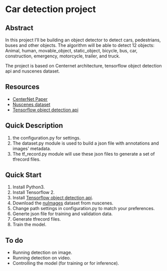 # Car detection project

## Abstract
In this project I’ll be building an object detector to detect cars, pedestrians, buses and other objects. The algorithm will be able to detect 12 objects: Animal, human, movable_object, static_object, bicycle, bus, car, construction, emergency, motorcycle, trailer, and truck.

The project is based on Centernet architecture, tensorflow object detection api and nuscenes dataset.

## Resources
* [CenterNet Paper](https://arxiv.org/abs/1904.07850)
* [Nuscenes dataset](https://www.nuscenes.org/nuimages)
* [Tensorflow object detection api](https://github.com/tensorflow/models/tree/master/research/object_detection)

## Quick Description
1. the configuration.py for settings.
2. The dataset.py module is used to build a json file with annotations and images' metadata.
3. The tf_record.py module will use these json files to generate a set of tfrecord files.

## Quick Start
1. Install Python3.
2. Install Tensorflow 2.
3. Install [Tensorflow object detection api](https://github.com/tensorflow/models/blob/master/research/object_detection/g3doc/tf2.md).
4. Download the [nuImages](https://www.nuscenes.org/download) dataset from nuscenes.
5. Change path settings in configuration.py to match your preferences.
6. Generte json file for training and validation data.
7. Generate tfrecord files.
8. Train the model.

## To do
* Running detection on image.
* Running detection on video.
* Controlling the model (for training or for inference).

